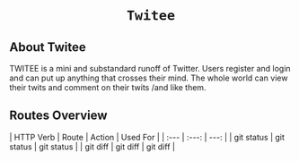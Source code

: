 <h1 align="center">
    
    Twitee
</h1>



## About Twitee

TWITEE is a mini and substandard runoff of Twitter. Users register and login and can put up
anything that crosses their mind. The whole world can view their twits and comment on their
twits /and like them. 

## Routes Overview

| HTTP Verb | Route | Action | Used For |
| :---         |     :---:      |          ---: |
| git status   | git status     | git status    |
| git diff     | git diff       | git diff      |
